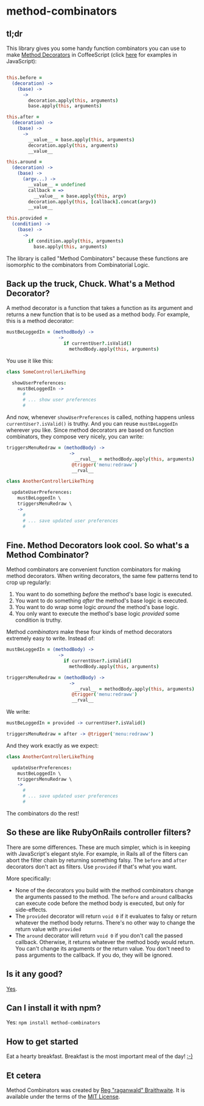 method-combinators
==================

tl;dr
---

This library gives you some handy function combinators you can use to make [Method Decorators] in CoffeeScript (click [here](/raganwald/method-combinators/blob/master/README-JS.md) for examples in JavaScript):

[Method Decorators]: https://github.com/raganwald/homoiconic/blob/master/2012/08/method-decorators-and-combinators-in-coffeescript.md#method-combinators-in-coffeescript "Method Decorators in CoffeeScript"

```coffeescript

this.before =
  (decoration) ->
    (base) ->
      ->
        decoration.apply(this, arguments)
        base.apply(this, arguments)

this.after =
  (decoration) ->
    (base) ->
      ->
        __value__ = base.apply(this, arguments)
        decoration.apply(this, arguments)
        __value__

this.around =
  (decoration) ->
    (base) ->
      (argv...) ->
        __value__ = undefined
        callback = =>
          __value__ = base.apply(this, argv)
        decoration.apply(this, [callback].concat(argv))
        __value__

this.provided =
  (condition) ->
    (base) ->
      ->
        if condition.apply(this, arguments)
          base.apply(this, arguments)

```

The library is called "Method Combinators" because these functions are isomorphic to the combinators from Combinatorial Logic.

Back up the truck, Chuck. What's a Method Decorator?
---

A method decorator is a function that takes a function as its argument and returns a new function that is to be used as a method body. For example, this is a method decorator:

```coffeescript
mustBeLoggedIn = (methodBody) ->
                   ->
                     if currentUser?.isValid()
                       methodBody.apply(this, arguments)
```

You use it like this:

```coffeescript
class SomeControllerLikeThing

  showUserPreferences:
    mustBeLoggedIn ->
      #
      # ... show user preferences
      #
```

And now, whenever `showUserPreferences` is called, nothing happens unless `currentUser?.isValid()` is truthy. And you can reuse `mustBeLoggedIn` wherever you like. Since method decorators are based on function combinators, they compose very nicely, you can write:

```coffeescript
triggersMenuRedraw = (methodBody) ->
                       ->
                         __rval__ = methodBody.apply(this, arguments)
                        @trigger('menu:redraww')
                        __rval__

class AnotherControllerLikeThing

  updateUserPreferences:
    mustBeLoggedIn \
    triggersMenuRedraw \
    ->
      #
      # ... save updated user preferences
      #
```

Fine. Method Decorators look cool. So what's a Method Combinator?
---

Method combinators are convenient function combinators for making method decorators. When writing decorators, the same few patterns tend to crop up regularly:

1. You want to do something *before* the method's base logic is executed.
2. You want to do something *after* the method's base logic is executed.
3. You want to do wrap some logic *around* the method's base logic.
4. You only want to execute the method's base logic *provided* some condition is truthy.

Method *combinators* make these four kinds of method decorators extremely easy to write. Instead of:

```coffeescript
mustBeLoggedIn = (methodBody) ->
                   ->
                     if currentUser?.isValid()
                       methodBody.apply(this, arguments)

triggersMenuRedraw = (methodBody) ->
                       ->
                         __rval__ = methodBody.apply(this, arguments)
                        @trigger('menu:redraww')
                        __rval__
```

We write:

```coffeescript
mustBeLoggedIn = provided -> currentUser?.isValid()

triggersMenuRedraw = after -> @trigger('menu:redraww')
```

And they work exactly as we expect:

```coffeescript
class AnotherControllerLikeThing

  updateUserPreferences:
    mustBeLoggedIn \
    triggersMenuRedraw \
    ->
      #
      # ... save updated user preferences
      #
```

The combinators do the rest!

So these are like RubyOnRails controller filters?
---

There are some differences. These are much simpler, which is in keeping with JavaScript's elegant style. For example, in Rails all of the filters can abort the filter chain by returning something falsy. The `before` and `after` decorators don't act as filters. Use `provided` if that's what you want.

More specifically:

* None of the decorators you build with the method combinators change the arguments passed to the method. The `before` and `around` callbacks can execute code before the method body is executed, but only for side-effects.
* The `provided` decorator will return `void 0` if it evaluates to falsy or return whatever the method body returns. There's no other way to change the return value with `provided`
* The `around` decorator will return `void 0` if you don't call the passed callback. Otherwise, it returns whatever the method body would return. You can't change its arguments or the return value. You don't need to pass arguments to the callback. If you do, they will be ignored.

Is it any good?
---

[Yes][y].

[y]: http://news.ycombinator.com/item?id=3067434

[js]: https://github.com/raganwald/method-combinators/blob/master/lib/method-combinators.js

Can I install it with npm?
---

Yes: `npm install method-combinators`

How to get started
---

Eat a hearty breakfast. Breakfast is the most important meal of the day! [:-)](https://github.com/facebook/javelin/)

Et cetera
---

Method Combinators was created by [Reg "raganwald" Braithwaite][raganwald]. It is available under the terms of the [MIT License][lic].

[raganwald]: http://braythwayt.com
[lic]: https://github.com/raganwald/YouAreDaChef/blob/master/license.md